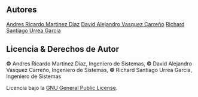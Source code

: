 ## Autores
[Andres Ricardo Martinez Diaz](https://github.com/Ricar8o)
[David Alejandro Vasquez Carreño](https://github.com/alejovasquero)
[Richard Santiago Urrea Garcia](https://github.com/RichardUG)

## Licencia & Derechos de Autor
**©** Andres Ricardo Martinez Diaz, Ingeniero de Sistemas,
**©** David Alejandro Vasquez Carreño, Ingeniero de Sistemas,
**©** Richard Santiago Urrea Garcia, Ingeniero de Sistemas

Licencia bajo la [GNU General Public License](https://github.com/AYGO-INFRAESTRUCTURE-PROJECT/API-TEMPLATE-GENERATOR/blob/main/LICENSE).
